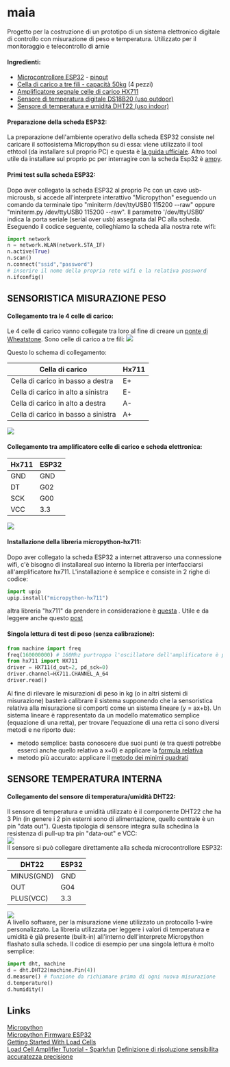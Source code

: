 # maia
Progetto per la costruzione di un prototipo di un sistema elettronico digitale di controllo con misurazione di peso e temperatura. Utilizzato per il monitoraggio e telecontrollo di arnie  
#### Ingredienti:
- [Microcontrollore ESP32](imgs/esp32.jpg) - [pinout](imgs/esp32_pinout.jpg)
- [Cella di carico a tre fili - capacità 50kg](imgs/celle_di_carico.jpg) (4 pezzi)
- [Amplificatore segnale celle di carico HX711](imgs/hx711.jpg)
- [Sensore di temperatura digitale DS18B20 (uso outdoor)](imgs/ds18b20.jpg)
- [Sensore di temperatura e umidità DHT22 (uso indoor)](imgs/dht22.jpg)

#### Preparazione della scheda ESP32:
La preparazione dell'ambiente operativo della scheda ESP32 consiste nel caricare il sottosistema Micropython su di essa: viene utilizzato il tool ethtool (da installare sul proprio PC) e questa è [la guida ufficiale](https://docs.micropython.org/en/latest/esp32/tutorial/intro.html#esp32-intro).
Altro tool utile da installare sul proprio pc per interragire con la scheda Esp32 è [ampy](https://learn.adafruit.com/micropython-basics-load-files-and-run-code/install-ampy).

#### Primi test sulla scheda ESP32:
Dopo aver collegato la scheda ESP32 al proprio Pc con un cavo usb-microusb, si accede all'interprete interattivo "Micropython" eseguendo un comando da terminale tipo "miniterm /dev/ttyUSB0 115200 --raw" oppure "miniterm.py /dev/ttyUSB0 115200 --raw". Il parametro '/dev/ttyUSB0' indica la porta seriale (serial over usb) assegnata dal PC alla scheda. 
Eseguendo il codice seguente, colleghiamo la scheda alla nostra rete wifi:
```python
import network
n = network.WLAN(network.STA_IF)
n.active(True)
n.scan()
n.connect("ssid","password")
# inserire il nome della propria rete wifi e la relativa password
n.ifconfig()
```

## SENSORISTICA MISURAZIONE PESO  
#### Collegamento tra le 4 celle di carico:
Le 4 celle di carico vanno collegate tra loro al fine di creare un [ponte di Wheatstone](https://it.wikipedia.org/wiki/Ponte_di_Wheatstone). Sono celle di carico a tre fili:
![](imgs/celle_di_carico.jpg) 

Questo lo schema di collegamento:  

Cella di carico | Hx711
------------ | -------------
Cella di carico in basso a destra | E+  
Cella di carico in alto a sinistra | E-  
Cella di carico in alto a destra  | A-  
Cella di carico in basso a sinistra | A+ 

![](imgs/loadcell_hx711_bb.jpg)

#### Collegamento tra amplificatore celle di carico e scheda elettronica:
Hx711 | ESP32
------------ | -------------
GND | GND  
DT  | G02  
SCK | G00  
VCC | 3.3  

![](imgs/esp32_xh711_bb.jpg)

#### Installazione della libreria micropython-hx711:
Dopo aver collegato la scheda ESP32 a internet attraverso una connessione wifi, c'è bisogno di installareal suo interno la libreria per interfacciarsi all'amplificatore hx711.
L'installazione è semplice e consiste in 2 righe di codice:
```python
import upip
upip.install("micropython-hx711")
```
altra libreria "hx711" da prendere in considerazione è [questa](https://github.com/HowManyOliversAreThere/hx711_mpy-driver/blob/master/hx711.py) . Utile e da leggere anche questo [post](https://forum.micropython.org/viewtopic.php?t=2678)  

#### Singola lettura di test di peso (senza calibrazione):

```python
from machine import freq
freq(160000000) # 160Mhz purtroppo l'oscillatore dell'amplificatore è più lento :(
from hx711 import HX711
driver = HX711(d_out=2, pd_sck=0)
driver.channel=HX711.CHANNEL_A_64
driver.read()
```
Al fine di rilevare le misurazioni di peso in kg (o in altri sistemi di misurazione) basterà calibrare il sistema supponendo che la sensoristica relativa alla misurazione si comporti come un sistema lineare (y = ax+b).
Un sistema lineare è rappresentato da un modello matematico semplice (equazione di una retta), per trovare l'equazione di una retta ci sono diversi metodi e ne riporto due:
 - metodo semplice: basta conoscere due suoi punti (e tra questi potrebbe esserci anche quello relativo a x=0) e applicare la [formula relativa](https://www.youmath.it/formulari/formulari-di-geometria-analitica/434-equazione-della-retta-passante-per-due-punti.html)  
 - metodo più accurato: applicare il [metodo dei minimi quadrati](https://www.studenti.it/matematica/retta-di-regressione-lineare-62.jspc) 

   
   
## SENSORE TEMPERATURA INTERNA     
#### Collegamento del sensore di temperatura/umidità DHT22:
Il sensore di temperatura e umidità utilizzato è il componente DHT22 che ha 3 Pin (in genere i 2 pin esterni sono di alimentazione, quello centrale è un pin "data out"). Questa tipologia di sensore integra sulla schedina la resistenza di pull-up tra pin "data-out" e VCC:  
![](imgs/dht22.jpg)  
Il sensore si può collegare direttamente alla scheda microcontrollore ESP32:  

DHT22 | ESP32  
------------ | -------------
MINUS(GND) | GND  
OUT | G04   
PLUS(VCC) | 3.3

![](imgs/esp32_dht22_bb.jpg)  
A livello software, per la misurazione viene utilizzato un protocollo 1-wire personalizzato. La libreria utilizzata per leggere i valori di temperatura e umidità è già presente (built-in) all'interno dell'interprete Micropython flashato sulla scheda. Il codice di esempio per una singola lettura è molto semplice:

```python
import dht, machine
d = dht.DHT22(machine.Pin(4))
d.measure() # funzione da richiamare prima di ogni nuova misurazione
d.temperature()
d.humidity()
```


## Links
[Micropython](https://docs.micropython.org/en/latest/index.html)  
[Micropython Firmware ESP32](http://micropython.org/download#esp32)  
[Getting Started With Load Cells](https://learn.sparkfun.com/tutorials/getting-started-with-load-cells)  
[Load Cell Amplifier Tutorial - Sparkfun](https://learn.sparkfun.com/tutorials/load-cell-amplifier-hx711-breakout-hookup-guide/all)
[Definizione di risoluzione sensibilita accuratezza precisione](https://www.altrasoluzione.com/blog/strumenti-di-misura-risoluzione-sensibilita-accuratezza-precisione)

